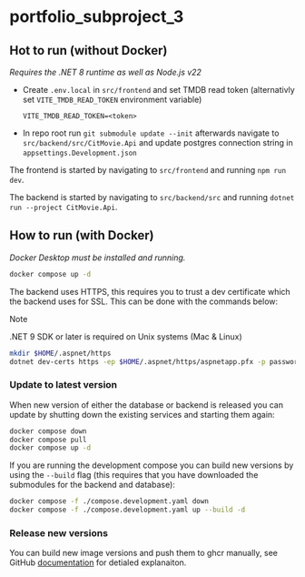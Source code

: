 # portfolio_subproject_3

## Hot to run (without Docker)

*Requires the .NET 8 runtime as well as Node.js v22*

- Create `.env.local` in `src/frontend` and set TMDB read token (alternativly set `VITE_TMDB_READ_TOKEN` environment variable)
  ```
  VITE_TMDB_READ_TOKEN=<token>
  ```
- In repo root run `git submodule update --init` afterwards navigate to `src/backend/src/CitMovie.Api` and update postgres connection string in `appsettings.Development.json`

The frontend is started by navigating to `src/frontend` and running `npm run dev`.

The backend is started by navigating to `src/backend/src` and running `dotnet run --project CitMovie.Api`.

## How to run (with Docker)

*Docker Desktop must be installed and running.*

```bash
docker compose up -d
```

The backend uses HTTPS, this requires you to trust a dev certificate which the backend uses for SSL. This can be done with the commands below:

> [!NOTE]
> .NET 9 SDK or later is required on Unix systems (Mac & Linux)

```bash
mkdir $HOME/.aspnet/https
dotnet dev-certs https -ep $HOME/.aspnet/https/aspnetapp.pfx -p password --trust
```


### Update to latest version

When new version of either the database or backend is released you can update by shutting down the existing services and starting them again:

```bash
docker compose down
docker compose pull
docker compose up -d
```

If you are running the development compose you can build new versions by using the `--build` flag (this requires that you have downloaded the submodules for the backend and database):

```bash
docker compose -f ./compose.development.yaml down
docker compose -f ./compose.development.yaml up --build -d
```

### Release new versions 

You can build new image versions and push them to ghcr manually, see GitHub [documentation](https://docs.github.com/en/packages/working-with-a-github-packages-registry/working-with-the-container-registry) for detialed explanaiton.

